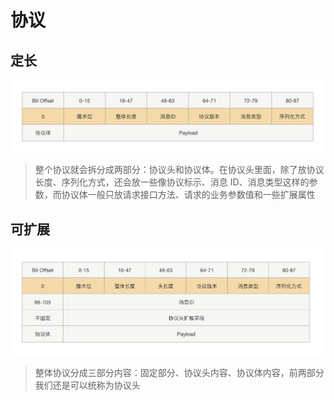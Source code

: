 # 协议

## 定长

![](media/16606644773206/16606644903766.jpg)

> 整个协议就会拆分成两部分：协议头和协议体。在协议头里面，除了放协议长度、序列化方式，还会放一些像协议标示、消息 ID、消息类型这样的参数，而协议体一般只放请求接口方法、请求的业务参数值和一些扩展属性

## 可扩展

![](media/16606644773206/16606645018935.jpg)

> 整体协议分成三部分内容：固定部分、协议头内容、协议体内容，前两部分我们还是可以统称为协议头